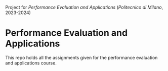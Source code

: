 Project for _Performance Evaluation and Applications_ (_Politecnico di Milano_, 2023-2024)

# Performance Evaluation and Applications
This repo holds all the assignments given for the performance evaluation and applications course.
